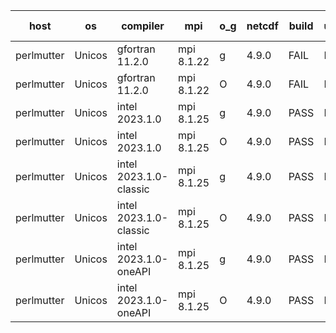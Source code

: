 

| host     | os       | compiler                              | mpi                      | o_g        | netcdf        | build       | u_pass          | u_fail          | s_pass            | s_fail            | e_pass             | e_fail             | nuopc_pass       | nuopc_fail       | artifacts link          |
|----------|----------|---------------------------------------|--------------------------|------------|---------------|-------------|-----------------|-----------------|-------------------|-------------------|--------------------|--------------------|------------------|------------------|-------------------------|
| perlmutter | Unicos | gfortran 11.2.0 | mpi 8.1.22  | g | 4.9.0  | FAIL | None | None | None | None | None | None | 0 | 53 | <a href="https://github.com/esmf-org/esmf-test-artifacts/tree/fb87a153b1d5859167feecf80ca043e504768892/v8.0.1/gfortran/11.2.0/g/mpi/8.1.22" target="_blank">fb87a15</a> | 
| perlmutter | Unicos | gfortran 11.2.0 | mpi 8.1.22  | O | 4.9.0  | FAIL | None | None | None | None | None | None | 0 | 53 | <a href="https://github.com/esmf-org/esmf-test-artifacts/tree/f472a6d42bd24544b57b5dfe87120b32a5b73775/v8.0.1/gfortran/11.2.0/O/mpi/8.1.22" target="_blank">f472a6d</a> | 
| perlmutter | Unicos | intel 2023.1.0 | mpi 8.1.25  | g | 4.9.0  | PASS | None | None | None | None | None | None | 0 | 53 | <a href="https://github.com/esmf-org/esmf-test-artifacts/tree/59aea68eff5607fb6770a7fdf669eec8dc7bb403/v8.0.1/intel/2023.1.0/g/mpi/8.1.25" target="_blank">59aea68</a> | 
| perlmutter | Unicos | intel 2023.1.0 | mpi 8.1.25  | O | 4.9.0  | PASS | None | None | None | None | None | None | 0 | 53 | <a href="https://github.com/esmf-org/esmf-test-artifacts/tree/7bb471a624ca5c5e905e18bb52f96aee180b14d7/v8.0.1/intel/2023.1.0/O/mpi/8.1.25" target="_blank">7bb471a</a> | 
| perlmutter | Unicos | intel 2023.1.0-classic | mpi 8.1.25  | g | 4.9.0  | PASS | None | None | None | None | None | None | 0 | 53 | <a href="https://github.com/esmf-org/esmf-test-artifacts/tree/bd194693864a8b82c2d68eed1dca8e07df0c1af2/v8.0.1/intel/2023.1.0-classic/g/mpi/8.1.25" target="_blank">bd19469</a> | 
| perlmutter | Unicos | intel 2023.1.0-classic | mpi 8.1.25  | O | 4.9.0  | PASS | None | None | None | None | None | None | 0 | 53 | <a href="https://github.com/esmf-org/esmf-test-artifacts/tree/df799ec6c63ef2d512380feb75207baa4775bbc8/v8.0.1/intel/2023.1.0-classic/O/mpi/8.1.25" target="_blank">df799ec</a> | 
| perlmutter | Unicos | intel 2023.1.0-oneAPI | mpi 8.1.25  | g | 4.9.0  | PASS | None | None | None | None | None | None | 0 | 53 | <a href="https://github.com/esmf-org/esmf-test-artifacts/tree/62e54da9631bb23358d8c167cc899b445c7960b7/v8.0.1/intel/2023.1.0-oneAPI/g/mpi/8.1.25" target="_blank">62e54da</a> | 
| perlmutter | Unicos | intel 2023.1.0-oneAPI | mpi 8.1.25  | O | 4.9.0  | PASS | None | None | None | None | None | None | 0 | 53 | <a href="https://github.com/esmf-org/esmf-test-artifacts/tree/6e28514372aac02cb81574d8ff7b1349147d20cf/v8.0.1/intel/2023.1.0-oneAPI/O/mpi/8.1.25" target="_blank">6e28514</a> | 
